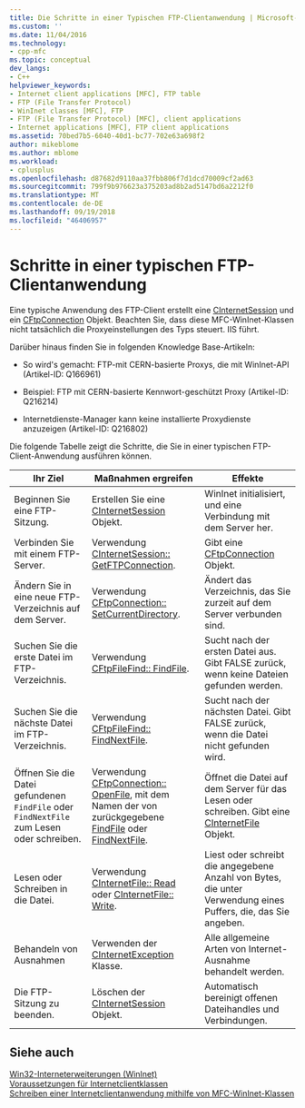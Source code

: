 ```yaml
---
title: Die Schritte in einer Typischen FTP-Clientanwendung | Microsoft-Dokumentation
ms.custom: ''
ms.date: 11/04/2016
ms.technology:
- cpp-mfc
ms.topic: conceptual
dev_langs:
- C++
helpviewer_keywords:
- Internet client applications [MFC], FTP table
- FTP (File Transfer Protocol)
- WinInet classes [MFC], FTP
- FTP (File Transfer Protocol) [MFC], client applications
- Internet applications [MFC], FTP client applications
ms.assetid: 70bed7b5-6040-40d1-bc77-702e63a698f2
author: mikeblome
ms.author: mblome
ms.workload:
- cplusplus
ms.openlocfilehash: d87682d9110aa37fbb806f7d1dcd70009cf2ad63
ms.sourcegitcommit: 799f9b976623a375203ad8b2ad5147bd6a2212f0
ms.translationtype: MT
ms.contentlocale: de-DE
ms.lasthandoff: 09/19/2018
ms.locfileid: "46406957"
---
```

# <a name="steps-in-a-typical-ftp-client-application"></a>Schritte in einer typischen FTP-Clientanwendung

Eine typische Anwendung des FTP-Client erstellt eine [CInternetSession](../mfc/reference/cinternetsession-class.md) und ein [CFtpConnection](../mfc/reference/cftpconnection-class.md) Objekt. Beachten Sie, dass diese MFC-WinInet-Klassen nicht tatsächlich die Proxyeinstellungen des Typs steuert. IIS führt.

Darüber hinaus finden Sie in folgenden Knowledge Base-Artikeln:

- So wird's gemacht: FTP-mit CERN-basierte Proxys, die mit WinInet-API (Artikel-ID: Q166961)

- Beispiel: FTP mit CERN-basierte Kennwort-geschützt Proxy (Artikel-ID: Q216214)

- Internetdienste-Manager kann keine installierte Proxydienste anzuzeigen (Artikel-ID: Q216802)

Die folgende Tabelle zeigt die Schritte, die Sie in einer typischen FTP-Client-Anwendung ausführen können.

|Ihr Ziel|Maßnahmen ergreifen|Effekte|
|---------------|----------------------|-------------|
|Beginnen Sie eine FTP-Sitzung.|Erstellen Sie eine [CInternetSession](../mfc/reference/cinternetsession-class.md) Objekt.|WinInet initialisiert, und eine Verbindung mit dem Server her.|
|Verbinden Sie mit einem FTP-Server.|Verwendung [CInternetSession:: GetFTPConnection](../mfc/reference/cinternetsession-class.md#getftpconnection).|Gibt eine [CFtpConnection](../mfc/reference/cftpconnection-class.md) Objekt.|
|Ändern Sie in eine neue FTP-Verzeichnis auf dem Server.|Verwendung [CFtpConnection:: SetCurrentDirectory](../mfc/reference/cftpconnection-class.md#setcurrentdirectory).|Ändert das Verzeichnis, das Sie zurzeit auf dem Server verbunden sind.|
|Suchen Sie die erste Datei im FTP-Verzeichnis.|Verwendung [CFtpFileFind:: FindFile](../mfc/reference/cftpfilefind-class.md#findfile).|Sucht nach der ersten Datei aus. Gibt FALSE zurück, wenn keine Dateien gefunden werden.|
|Suchen Sie die nächste Datei im FTP-Verzeichnis.|Verwendung [CFtpFileFind:: FindNextFile](../mfc/reference/cftpfilefind-class.md#findnextfile).|Sucht nach der nächsten Datei. Gibt FALSE zurück, wenn die Datei nicht gefunden wird.|
|Öffnen Sie die Datei gefundenen `FindFile` oder `FindNextFile` zum Lesen oder schreiben.|Verwendung [CFtpConnection:: OpenFile](../mfc/reference/cftpconnection-class.md#openfile), mit dem Namen der von zurückgegebene [FindFile](../mfc/reference/cftpfilefind-class.md#findfile) oder [FindNextFile](../mfc/reference/cftpfilefind-class.md#findnextfile).|Öffnet die Datei auf dem Server für das Lesen oder schreiben. Gibt eine [CInternetFile](../mfc/reference/cinternetfile-class.md) Objekt.|
|Lesen oder Schreiben in die Datei.|Verwendung [CInternetFile:: Read](../mfc/reference/cinternetfile-class.md#read) oder [CInternetFile:: Write](../mfc/reference/cinternetfile-class.md#write).|Liest oder schreibt die angegebene Anzahl von Bytes, die unter Verwendung eines Puffers, die, das Sie angeben.|
|Behandeln von Ausnahmen|Verwenden der [CInternetException](../mfc/reference/cinternetexception-class.md) Klasse.|Alle allgemeine Arten von Internet-Ausnahme behandelt werden.|
|Die FTP-Sitzung zu beenden.|Löschen der [CInternetSession](../mfc/reference/cinternetsession-class.md) Objekt.|Automatisch bereinigt offenen Dateihandles und Verbindungen.|

## <a name="see-also"></a>Siehe auch

[Win32-Interneterweiterungen (WinInet)](../mfc/win32-internet-extensions-wininet.md)<br/>
[Voraussetzungen für Internetclientklassen](../mfc/prerequisites-for-internet-client-classes.md)<br/>
[Schreiben einer Internetclientanwendung mithilfe von MFC-WinInet-Klassen](../mfc/writing-an-internet-client-application-using-mfc-wininet-classes.md)
